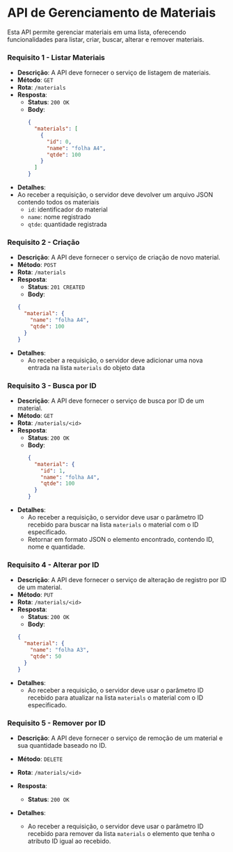 # API de Gerenciamento de Materiais

Esta API permite gerenciar materiais em uma lista, oferecendo funcionalidades para listar, criar, buscar, alterar e remover materiais.

### Requisito 1 - Listar Materiais
- **Descrição**: A API deve fornecer o serviço de listagem de materiais.
- **Método**: `GET`
- **Rota**: `/materials`
- **Resposta**:
  - **Status**: `200 OK`
  - **Body**:
    ```json
    {
      "materials": [
        {
          "id": 0,
          "name": "folha A4",
          "qtde": 100
        }
      ]
    }
    ```
- **Detalhes**:
- Ao receber a requisição, o servidor deve devolver um arquivo JSON contendo todos os materiais
  - `id`: identificador do material
  - `name`: nome registrado
  - `qtde`: quantidade registrada
  
### Requisito 2 - Criação
- **Descrição**: A API deve fornecer o serviço de criação de novo material.
- **Método**: `POST`
- **Rota**: `/materials`
- **Resposta**:
  - **Status**: `201 CREATED`
  - **Body**:
  ```json
  {
    "material": {
      "name": "folha A4",
      "qtde": 100
    }
  }
  ```
- **Detalhes**:
  - Ao receber a requisição, o servidor deve adicionar uma nova entrada na lista `materials` do objeto data

### Requisito 3 - Busca por ID
- **Descrição**: A API deve fornecer o serviço de busca por ID de um material.
- **Método**: `GET`
- **Rota**: `/materials/<id>`
- **Resposta**:
  - **Status**: `200 OK`
  - **Body**:
    ```json
    {
      "material": {
        "id": 1,
        "name": "folha A4",
        "qtde": 100
      }
    }
    ```
- **Detalhes**:
  - Ao receber a requisição, o servidor deve usar o parâmetro ID recebido para buscar na lista `materials` o material com o ID especificado.
  - Retornar em formato JSON o elemento encontrado, contendo ID, nome e quantidade.
 
### Requisito 4 - Alterar por ID
- **Descrição**: A API deve fornecer o serviço de alteração de registro por ID de um material.
- **Método**: `PUT`
- **Rota**: `/materials/<id>`
- **Resposta**:
  - **Status**: `200 OK`
  - **Body**:
  ```json
  {
    "material": {
      "name": "folha A3",
      "qtde": 50
    }
  }
  ```
- **Detalhes**:
  - Ao receber a requisição, o servidor deve usar o parâmetro ID recebido para atualizar na lista `materials` o material com o ID especificado.

### Requisito 5 - Remover por ID
- **Descrição**: A API deve fornecer o serviço de remoção de um material e sua quantidade baseado no ID.
- **Método**: `DELETE`
- **Rota**: `/materials/<id>`
- **Resposta**:
  - **Status**: `200 OK`

- **Detalhes**:
  - Ao receber a requisição, o servidor deve usar o parâmetro ID recebido para remover da lista `materials` o elemento que tenha o atributo ID igual ao recebido.
